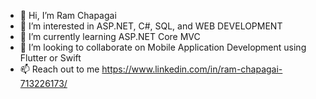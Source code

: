 - 👋 Hi, I’m Ram Chapagai
- 👀 I’m interested in ASP.NET, C#, SQL, and WEB DEVELOPMENT
- 🌱 I’m currently learning ASP.NET Core MVC
- 💞️ I’m looking to collaborate on Mobile Application Development using Flutter or Swift
- 📫 Reach out to me https://www.linkedin.com/in/ram-chapagai-713226173/

<!---
reewajc/reewajc is a ✨ special ✨ repository because its `README.md` (this file) appears on your GitHub profile.
You can click the Preview link to take a look at your changes.
--->
